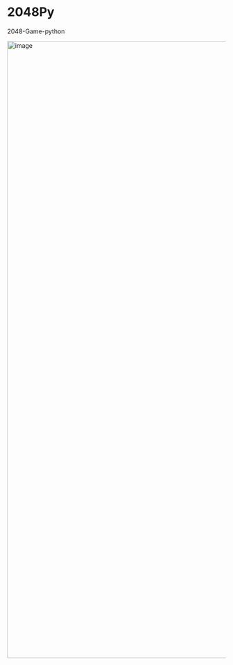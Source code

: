 # 2048Py
2048-Game-python

<img width="1424" alt="image" src="https://github.com/user-attachments/assets/d5a4c65a-5c5b-4896-815a-ef2f006520a3" />
